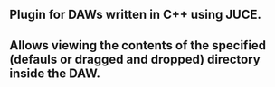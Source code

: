 <h2>Plugin for DAWs written in C++ using JUCE.<h2>

Allows viewing the contents of the specified (defauls or dragged and dropped) directory inside the DAW.
